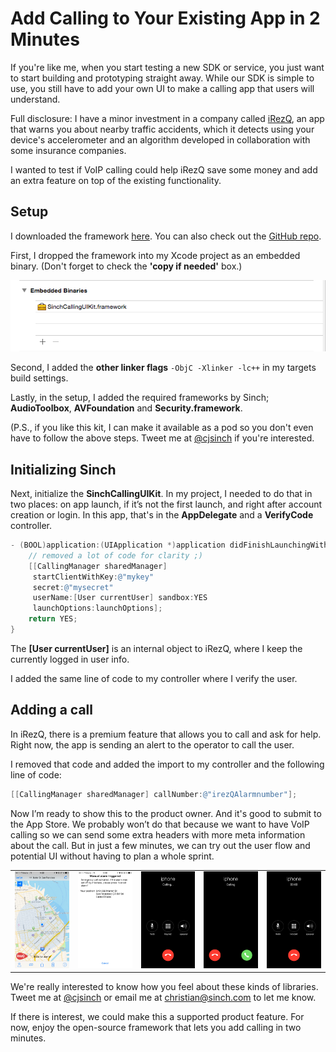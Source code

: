 # Add Calling to Your Existing App in 2 Minutes
If you're like me, when you start testing a new SDK or service, you just want to start building and prototyping straight away. While our SDK is simple to use, you still have to add your own UI to make a calling app that users will understand. 

Full disclosure: I have a minor investment in a company called [iRezQ](http://irezq.com), an app that warns you about nearby traffic accidents, which it detects using your device's accelerometer and an algorithm developed in collaboration with some insurance companies.

I wanted to test if VoIP calling could help iRezQ save some money and add an extra feature on top of the existing functionality. 

## Setup 
I downloaded the framework [here](https://www.dropbox.com/s/462krss0k4ov8x3/SinchCallingUIKit.tar.gz?dl=0). You can also check out the [GitHub repo](https://github.com/sinch/SinchCallingUIKit).

First, I dropped the framework into my Xcode project as an embedded binary. (Don't forget to check the **'copy if needed'** box.)

![embedding the framework](Images/embedded.png)

Second, I added the **other linker flags** `-ObjC -Xlinker -lc++` in my targets build settings.

Lastly, in the setup, I added the required frameworks by Sinch; **AudioToolbox**, **AVFoundation** and **Security.framework**. 

(P.S., if you like this kit, I can make it available as a pod so you don't even have to follow the above steps. Tweet me at [@cjsinch](https://twitter.com/cjsinch) if you're interested.

## Initializing Sinch
Next, initialize the **SinchCallingUIKit**. In my project, I needed to do that in two places: on app launch, if it’s not the first launch, and right after account creation or login. In this app, that's in the **AppDelegate** and a **VerifyCode** controller. 

```objectivec
- (BOOL)application:(UIApplication *)application didFinishLaunchingWithOptions:(NSDictionary *)launchOptions {
	// removed a lot of code for clarity ;)
    [[CallingManager sharedManager]
     startClientWithKey:@"mykey"
     secret:@"mysecret"
     userName:[User currentUser] sandbox:YES
     launchOptions:launchOptions];
    return YES;
}
```

The **[User currentUser]** is an internal object to iRezQ, where I keep the currently logged in user info. 

I added the same line of code to my controller where I verify the user. 

## Adding a call 
In iRezQ, there is a premium feature that allows you to call and ask for help. Right now, the app is sending an alert to the operator to call the user. 

I removed that code and added the import to my controller and the following line of code:

```objectivec
[[CallingManager sharedManager] callNumber:@"irezQAlarmnumber"];
```

Now I’m ready to show this to the product owner. And it's good to submit to the App Store. We probably won’t do that because we want to have VoIP calling so we can send some extra headers with more meta information about the call. But in just a few minutes, we can try out the user flow and potential UI without having to plan a whole sprint. 

<table>
<tr>
<td>
<img src="Images/irezqstart.PNG"> 
</td>
<td>
<img src="Images/manual.PNG"> 
</td>

<td>
<img src="Images/calling.png"> 
</td>
<td>
<img src="Images/incomming.png">
</td>
<td>
<img src="Images/incall.png">
</tr>
</table>

We're really interested to know how you feel about these kinds of libraries. Tweet me at [@cjsinch](https://twitter.com/cjsinch) or email me at [christian@sinch.com](mailto:christian@sinch.com) to let me know. 

If there is interest, we could make this a supported product feature. For now, enjoy the open-source framework that lets you add calling in two minutes.
